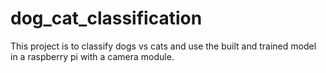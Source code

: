 # dog_cat_classification
This project is to classify dogs vs cats and use the built and trained model in a raspberry pi with a camera module.
